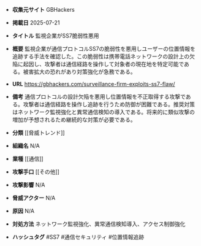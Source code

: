 - **収集元サイト**
GBHackers

- **掲載日**
2025-07-21

- **タイトル**
監視企業がSS7脆弱性悪用

- **概要**
監視企業が通信プロトコルSS7の脆弱性を悪用しユーザーの位置情報を追跡する手法を確認した。この脆弱性は携帯電話ネットワークの設計上の欠陥に起因し、攻撃者は通信経路を操作して対象者の現在地を特定可能である。被害拡大の恐れがあり対策強化が急務である。

- **URL**
https://gbhackers.com/surveillance-firm-exploits-ss7-flaw/

- **備考**
通信プロトコルの設計欠陥を悪用し位置情報を不正取得する攻撃である。攻撃者は通信経路を操作し追跡を行うため防御が困難である。推奨対策はネットワーク監視強化と異常通信検知の導入である。将来的に類似攻撃の増加が予想されるため継続的な対策が必要である。

- **分類**
[[脅威トレンド]]

- **組織名**
N/A

- **業種**
[[通信]]

- **攻撃手口**
[[その他]]

- **攻撃影響**
N/A

- **脅威アクター**
N/A

- **原因**
N/A

- **対処方法**
ネットワーク監視強化、異常通信検知導入、アクセス制御強化

- **ハッシュタグ**
#SS7 #通信セキュリティ #位置情報追跡
